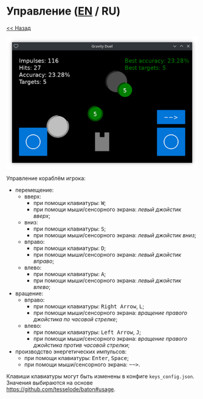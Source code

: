 # Управление ([EN](controls.md) / RU)

[<< Назад](README_ru.md)

![](screenshot.png)

Управление кораблëм игрока:

- перемещение:
  - вверх:
    - при помощи клавиатуры: <kbd>W</kbd>;
    - при помощи мыши/сенсорного экрана: _левый джойстик вверх_;
  - вниз:
    - при помощи клавиатуры: <kbd>S</kbd>;
    - при помощи мыши/сенсорного экрана: _левый джойстик вниз_;
  - вправо:
    - при помощи клавиатуры: <kbd>D</kbd>;
    - при помощи мыши/сенсорного экрана: _левый джойстик вправо_;
  - влево:
    - при помощи клавиатуры: <kbd>A</kbd>;
    - при помощи мыши/сенсорного экрана: _левый джойстик влево_;
- вращение:
  - вправо:
    - при помощи клавиатуры: <kbd>Right Arrow</kbd>, <kbd>L</kbd>;
    - при помощи мыши/сенсорного экрана: _вращение правого джойстика по часовой стрелке_;
  - влево:
    - при помощи клавиатуры: <kbd>Left Arrow</kbd>, <kbd>J</kbd>;
    - при помощи мыши/сенсорного экрана: _вращение правого джойстика против часовой стрелки_;
- производство энергетических импульсов:
  - при помощи клавиатуры: <kbd>Enter</kbd>, <kbd>Space</kbd>;
  - при помощи мыши/сенсорного экрана: <kbd>~~></kbd>.

Клавиши клавиатуры могут быть изменены в конфиге `keys_config.json`. Значения выбираются на основе https://github.com/tesselode/baton#usage.
